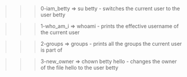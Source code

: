 >>> 0-iam_betty
	=> su betty
	- switches the current user to the user betty

>>> 1-who_am_i
	=> whoami
	- prints the effective username of the current user

>>> 2-groups
	=> groups
	- prints all the groups the current user is part of

>>> 3-new_owner
	=> chown betty hello
	- changes the owner of the file hello to the user betty
